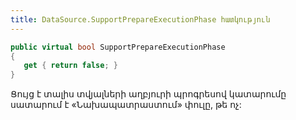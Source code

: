 ```yaml
---
title: DataSource.SupportPrepareExecutionPhase հատկություն
---
```


```c#
public virtual bool SupportPrepareExecutionPhase
{
   get { return false; }
}
```

Ցույց է տալիս տվյալների աղբյուրի պրոգրեսով կատարումը սատարում է «Նախապատրաստում» փուլը, թե ոչ:
